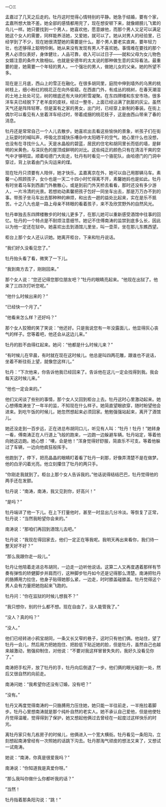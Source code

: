     一〇三 

   孟嘉过了几天之后走的。牡丹这时觉得心情特别的平静。她急于结婚，要有个家，孟嘉所想大致不差。她全部的感情都用完了，现在想安顿下来，就像翅膀儿飞累的鸟儿一样。她只要找到一个男人，她喜欢他，愿意嫁他，而那个男人又足可以满足她这个女人的需要，同样能养活她，又爱她，就可以了。她从对男人的经验里，已经学到了不少，现在她很清楚她的需要是什么。那个男人要老实直爽，要年轻力壮，也还够得上聪明伶俐。她从来没有发现有男人不喜欢她。事情难在要找的那个男人必须仪表好，身体健壮，人品可靠，收入可以过日子——就和父母为女儿物色女婿注意的条件大致相似。也就是安德年的太太说的那种做生意的实际看法。最重要的是，她需要一个年轻的男人，一个强壮的男人，做她儿女的父亲。她的所望不多。

   现在是三月底，西山上的雪正在融化。在很多胡同里，庭院中伸到墙外的乌黑的桃树枝上，细小粉红的桃花正在向外偷窥。在西直门外，有成丛的桃树，在春天潮湿的土地上处处可见，树的根底还有大块的积雪凝聚。在东四牌楼和东安市场，很多洋车夫已经脱下了老羊皮的皮袄，经过一整冬，上面已经沾满了肮脏的灰尘。虽然天气还是阵阵轻寒，但是富有之家的男女，出门时，已经穿上新制的春装。在街上偶尔可以看见有人坐着洋车经过时，带着成捆的桃花枝子，这是由西山带来了春的消息。

   牡丹还是常常自己一个人儿去散步。她喜欢出去看这些愉快的景象，听孩子们在街上玩耍时的喊叫声，呼吸北京城快乐嘈杂中太阳晒干的空气。她心里什么也没想，也没有在寻找什么人。天是水晶般的碧蓝，居民的住宅和胡同里长而低的墙，是鲜明的米黄色，与深灰色的屋顶成鲜明的对比。这些纯正的颜色只有在清洁干爽的空气中才够明显。顺着哈德门大街走，牡丹有时看见一个骆驼队，由哈德门的门洞中穿过，背上驮着由门头沟运来的煤。

   现在牡丹只须要有人陪伴，她才快乐。孟嘉离京在外，她可以自己用那辆马车。素馨一心照顾孩子，女仆也是一天二十四小时忙得离不开，素馨她妈也是如此。牡丹有时坐着马车到西直门外散散心，或是到前门外天桥去看看，那时还没有多少游人，一片冷清的光景。若想劝动素馨把孩子包好一同坐车出去，那是万万办不到的事。带孩子坐马车出去那种种的麻烦，和出去一趟的益处比起来，实在是乐不抵苦。十之八九也是一路上母亲不转眼的看着孩子，来不及欣赏野外的自然风光。

   牡丹单独去东四牌楼散步的时候儿更多了，在那儿她可以重新感受酒馆中往事的回忆。牡丹的一个特点是不耐烦注意细节。她记不住傅南涛的监禁到底多么长，因此以为他一定还在狱中。她喜欢出去到酒馆儿里坐，叫一壶茶，坐在那儿东瞧西望。

   柜台上那个女人还认识她。她离开柜台，下来和牡丹说话。

   “我们好久没看见您了。”

   牡丹抬头看了看，微笑了一下儿。

   “我到南方去了，刚刚回来。”

   那个女人说：“您还记得您那位朋友吧？”牡丹的眼睛亮起来。“他现在出狱了。他来了三四次打听您呢。”

   “他什么时候出来的？”

   “已经快一个月了。”

   “他看来怎么样？还好吗？”

   那个女人狡猾的笑了笑说：“他还好。只是我说您有一年没露面儿，他显得灰心丧气的样子。您等着吧，他还会从这边儿来。”

   牡丹的脸不由得红起来。她问：“他都是什么时候儿来？”

   “有时候儿在早晨，有时就在现在这时候儿。他总是叫四两花雕，跟谁也不说话，坐着不断往街上望，就像您这样儿。”

   牡丹：“下次他来，你告诉他我已经回来了。告诉他在这儿一定会找得到我。我会每天这时候儿来。”

   “他也一定会来的。”

   他们又闲谈了些别的事情，那个女人又回到柜台上去。牡丹这时心里激动起来。她心想傅南涛坐了一年半的监，不知现在什么样子。她简直望眼欲穿，随时盼望他会进来。到吃午饭的时候儿，她忽然想起来必须回家。勉勉强强站起来，离开了酒馆儿。

   她还没走到一百步远，正在进总布胡同口儿，听见有人叫：“牡丹！牡丹！”她转身一看，傅南涛正在人行道上飞般的跑来，一边跑一边躲避车辆。牡丹站定，等着他向她这边跑。她心想：“噢，会是他！”浑身觉得好舒服，简直乐不可支。等着他躲过了车辆，一边向他疯狂般挥手。

   他跑到了，停下，把亮晶晶的眼睛盯着看了牡丹一刹那，好像弄清楚不是在做梦。他的白牙闪着光亮。他立刻攥住了牡丹的两只手。

   “你刚走我就到了。柜台上那个女人告诉我的。”他话说得结结巴巴，牡丹觉得他的两手还在发颤。

   牡丹说：“南涛，南涛，我又见到你，好高兴！”

   “是吗？”

   牡丹端详了他一下儿。在上下打量他时，甚至一时显出几分冷淡。等恢复了正常，牡丹说：“当然我盼望你会来的。”

   南涛说：“那咱们再回到酒馆儿去吧。”

   牡丹说：“我现在得回家去，他们一定正在等我呢。我明天再出来看你，我们待一整天好不好？”

   “那么我跟你走一段儿。”

   牡丹让他陪着走进总布胡同，一边走一边听他说话。这算二人又再度遇着那样有节奏有弹性的矫健脚步并肩而行，这种脚步牡丹如今还是记得那么清楚。南涛把牡丹的胳膊用力拉住，他身子贴得她那么紧，一边走，时时膝盖碰膝盖。牡丹觉得这个男人会有力量把她抱起来飞跑的。

   牡丹问：“你在监狱的时候儿想我不？”

   “我只想你，别的什么都不想。现在自由了，没人能管我了。”

   “没人？真的吗？”

   “没人。”

   他们已经转进小鸦宝胡同，一条又长又窄的巷子，这时只有他们俩。他站住，望了牡丹一会儿，然后用力把她抱住、把脸低下贴近她的脸，但是牡丹，虽然自己也越来越激动，勉强抑制住，对他说：“不要对我这样冒冒失失的，我好久没看见你了。”

   南涛把手松开，放了牡丹的手，牡丹向后倒退了一步。他们俩的眼光碰到一处，然后又很自然的向前走。

   南涛问她：“我希望你还没有订婚，没有吧？”

   “没有。”

   牡丹又再度觉得南涛的一只胳膊用力压住她，她只能一半往前走，一半拖拉着脚步。牡丹心里想南涛就是那个纯朴自然的老实人。她不承认自己爱他，但是他使牡丹觉得温暖，觉得得到了保护，她又想起他俩过去曾经在一起度过这样快乐的时光。

   离牡丹家只有几栋房子的时候儿，他俩进入一个宽大横街。牡丹看见一条阳沟，立刻想起南涛曾经有一次照她的话跳下沟去。牡丹那淘气顽皮的想法又来了，又想试一试南涛。

   她说：“南涛，你真是很爱我吗？”

   南涛说：“你知道我是真爱你呀。”

   “那么我叫你做什么你都听我的话？”

   “当然！

   牡丹指着那条阳沟说：“跳！”

